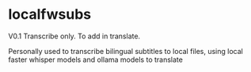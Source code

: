 # localfwsubs
V0.1
  Transcribe only. To add in translate. 

Personally used to transcribe bilingual subtitles to local files, using local faster whisper models and ollama models to translate
